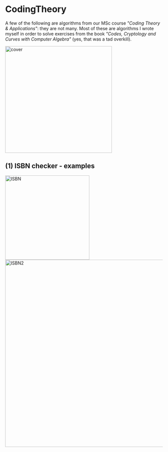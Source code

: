 # CodingTheory
A few of the following are algorithms from our MSc course _"Coding Theory & Applications"_: they are not many.
Most of these are algorithms I wrote myself in order to solve exercises from the book _"Codes, Cryptology and Curves with Computer Algebra"_ (yes, that was a tad overkill).




<img width="341" alt="cover" src="https://user-images.githubusercontent.com/64229723/166110371-a997aab8-27be-4473-b3e8-631e9870fe0b.png">



## (1) ISBN checker - examples


<img width="269" alt="ISBN" src="https://user-images.githubusercontent.com/64229723/166115641-70708c58-482e-4bc6-8907-fabe3a9c47b6.png">
<img width="598" alt="ISBN2" src="https://user-images.githubusercontent.com/64229723/166115638-8960df44-9893-46c7-a145-b0b5893388f7.png">
